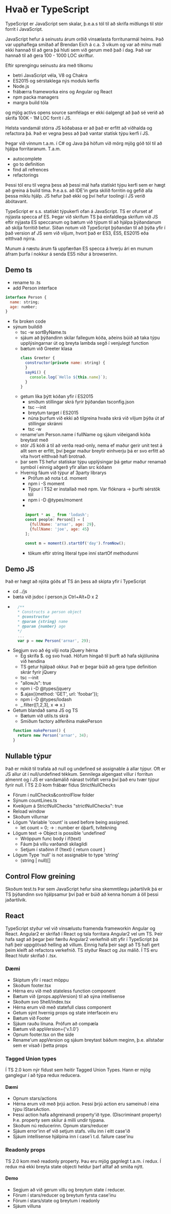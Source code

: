 # Hvað er TypeScript
TypeScript er JavaScript sem skalar,
þ.e.a.s tól til að skrifa miðlungs til stór forrit í JavaScript.

JavaScript hefur á seinustu árum orðið vinsælasta forritunarmál heims.
Það var upphaflega smíðað af Brendan Eich á c.a. 3 vikum og var að mínu mati ekki hannað til að gera þá hluti sem við gerum með það í dag.
Það var hannað til að gera 100 - 1000 LOC skriftur.

Eftir sprengingu seinustu ára með tilkomu 
* betri JavaScript véla, V8 og Chakra
* ES2015 og sérstaklega nýs moduls kerfis
* Node.js
* frábærra frameworka eins og Angular og React
* npm packa managers
* margra build tóla

og mjög actívs opens source samfélags
er ekki óalgengt að það sé verið að skrifa 100K - 1M LOC forrit í JS.

Helsta vandamál stórra JS kóðabasa er að það er erfitt að viðhalda og refactora þá.
Það er vegna þess að það vantar statísk týpu kerfi í JS.

Þegar við vinnum t.a.m. í C# og Java þá höfum við mörg mjög góð tól til að hjálpa forritaranum.
T.a.m.
* autocomplete
* go to definition
* find all refrences
* refactorings

Þessi tól eru til vegna þess að þessi mál hafa statískt týpu kerfi sem er hægt að greina á build tíma.
Þ.e.a.s. að IDE'in geta skilið forritin og gefið alla þessa miklu hjálp.
JS hefur það ekki og því hefur toolingi í JS verið ábótavant.

TypeScript er s.s. statískt týpukerfi ofan á JavaScript. TS er ofurset af nýjasta specca af ES.
Þegar við skrifum TS þá einfaldlega skrifum við JS eftir nýjasta ES speccanum og bætum við týpum til að hjálpa þýðandanum að skilja forritið betur.
Síðan notum við TypeScript þýðandan til að þýða yfir í það version af JS sem við viljum, hvort það er ES3, ES5, ES2015 eða eitthvað nýrra.

Munum á næstu árum fá uppfærðan ES specca á hverju ári en munum áfram þurfa í nokkur á senda ES5 niður á browserinn.

## Demo ts
* rename to .ts
* add Person interface
```javascript
interface Person {
  name: string;
  age: number;
}
```
* fix broken code
* sýnum buildið
  * tsc -w sortByName.ts
  * sjáum að þýðandinn skilar fallegum kóða, aðeins búið að taka týpu upplýsingarnar út og breyta lambda segð í venjulegt function
  * bætum við Greeter klasa 
    ```javascript
    class Greeter {
      constructor(private name: string) {
      }
      sayHi() {
        console.log(`Hello ${this.name}`);
      }
    }
    ```
  * getum líka þýtt kóðan yfir í ES2015
    * smíðum stillingar skrá fyrir þýðandan tsconfig.json
    * tsc --init
    * breytum target í ES2015
    * núna þurfum við ekki að tilgreina hvaða skrá við viljum þýða út af stillingar skránni
    * tsc -w
  * rename'um Person.name í fullName og sjáum viðeigandi kóða breytast með
  * stór JS kóði á til að verða read-only, nema ef maður gerir unit test á allt sem er erfitt, því þegar maður breytir einhverju þá er svo erfitt að vita hvort eitthvað hafi brotnað.
  * þar sem TS hefur statískar týpu upplýsingar þá getur maður renamað symbol í einnig aðgerð yfir allan src kóðann
  * Hvernig fáum við týpur af 3party librarys
    * Prófum að nota t.d. moment
    * npm i -S moment
    * Týpur í TS2 er installað með npm. Var flóknara -> þurfti sérstök tól
    * npm i -D @types/moment
    * 
    ```javascript
      import * as _ from 'lodash';
      const people: Person[] = [
        {fullName: 'arnar', age: 29},
        {fullName: 'joe', age: 45}
      ];

      const m = moment().startOf('day').fromNow();
      ```
    * tökum eftir string literal type inní startOf methodunni
## Demo JS
Það er hægt að njóta góðs af TS án þess að skipta yfir í TypeScript
* cd ../js
* bæta við jsdoc í person.js Ctrl+Alt+D x 2
*
  ```javascript
    /**
    * Constructs a person object
    * @constructor
    * @param {string} name
    * @param {number} age
    */
    ...
    var p = new Person('arnar', 29);
  ```
* Segjum svo að ég vilji nota jQuery hérna
  * Ég skrifa $. og svo hvað. Höfum hingað til þurft að hafa skjölunina við hendina
  * TS getur hjálpað okkur. Það er þegar búið að gera type definition skrár fyrir jQuery
  * tsc --init
  * "allowJs": true
  * npm i -D @types/jquery
  * $.ajax({method: 'GET', url: 'foobar'});
  * npm i -D @types/lodash
  * _.filter([1,2,3], x => x.)
* Getum blandað sama JS og TS
  * Bætum við utils.ts skrá
  * Smíðum factory aðferðina makePerson
  ```javascript
  function makePerson() {
    return new Person('arnar', 34);
  }
  ```
## Nullable týpur
Það er mikið til trafala að null og undefined sé assignable á allar týpur.
Oft er JS allur út í null/undefined tékkum.
Sennilega algengast villur í forritun almennt og í JS er vandamálið nánast tvöfalt verra því það eru tvær týpur fyrir null.
Í TS 2.0 kom frábær fídus StrictNullChecks
* Förum í nullChecks&controlFlow folder
* Sýnum countLines.ts
* Kveikjum á StrictNullChecks "strictNullChecks": true
* Reload window
* Skoðum villurnar
* Lögum 'Variable 'count' is used before being assigned.
  * let count = 0; -> : number er óþarfi, tvítekning
* Lögum text -> Object is possible 'undefined'
  * Wröppum func body í if(text)
  * Fáum þá villu varðandi skilagildi 
  * Setjum í staðinn if (!text) { return count }
* Lögum Type 'null' is not assignable to type 'string'
  * (string | null)[]

## Control Flow greining
Skoðum test.ts
Þar sem JavaScript hefur sína skemmtilegu jaðartilvik þá er TS þýðandinn svo hjálpsamur því það er búið að kenna honum á öll þessi jaðartilvik.

## React
TypeScript styður vel við vinsælustu framenda frameworkin Angular og React. Angular2 er skrifað í React og tala forritara Angular2 vel um TS.
Þeir hafa sagt að þegar þeir færðu Angular2 verkefnið sitt yfir í TypeScript þá hafi þeir uppgötvað helling að villum. Einnig hafa þeir sagt að TS hafi gert þeim kleift að refactora verkefnið.
TS styður React og Jsx málið. Í TS eru React hlutir skrifað í .tsx.
### Dæmi
* Skiptum yfir í react möppu
* Skoðum footer.tsx
* Hérna eru við með stateless function component
* Bætum við {props.appVersion} til að sýna intellisense
* Skoðum svo Shell/index.tsx
* Hérna erum við með statefull class component
* Getum sýnt hvernig props og state interfacein eru
* Bætum við Footer <Footer />
* Sjáum rauðu línuna. Prófum að compæla
* Bætum við appVersion={'v.1.0'}
* Opnum footer.tsx on the side
* Rename'um appVersion og sjáum breytast báðum meginn, þ.e. allstaðar sem er vísað í þetta props
### Tagged Union types
Í TS 2.0 kom nýr fídust sem heitir Tagged Union Types. Hann er mjög ganglegur í að týpa redux reducera.
#### Dæmi
* Opnum stars/actions
* Hérna erum við með þrjú action. Þessi þrjú action eru sameinuð í eina týpu IStarsAction.
* Þessi action hafa aðgreinandi property'ið type. (Discriminant property) Þ.e. property sem skilur á milli undir týpana.
* Skoðum nú reducerinn. Opnum stars/reducer
* Sjáum error'inn ef við setjum stafs. villu inn í eitt case'ið
* Sjáum intellisense hjálpina inn í case'i t.d. failure case'inu
### Readonly props
TS 2.0 kom með readonly property. Þau eru mjög gagnlegt t.a.m. í redux.
Í redux má ekki breyta state objecti heldur þarf alltaf að smíða nýtt.
#### Demo
* Segjum að við gerum villu og breytum state í reducer.
* Förum í stars/reducer og breytum fyrsta case'inu
* Förum í stars/state og breytum í readonly
* Sjáum villuna